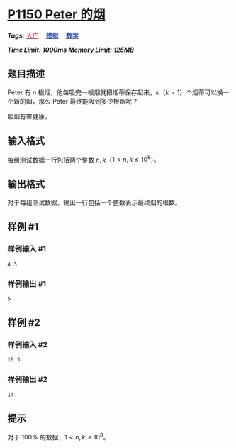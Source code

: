 # [P1150 Peter 的烟](https://www.luogu.com.cn/problem/P1150)

***Tags:*** **[<font color=FE4C61>入门</font>](../../../../难度/入门/index.md)$\quad$[<font color=2949B4>模拟</font>](../../../../算法/模拟/index.md)$\quad$[<font color=2949B4>数学</font>](../../../../算法/数学/index.md)**

***Time Limit: 1000ms***
***Memory Limit: 125MB***

## 题目描述

Peter 有 $n$ 根烟，他每吸完一根烟就把烟蒂保存起来，$k$（$k>1$）个烟蒂可以换一个新的烟，那么 Peter 最终能吸到多少根烟呢？

吸烟有害健康。

## 输入格式

每组测试数据一行包括两个整数 $n, k$（$1 < n, k \le 10^8$）。

## 输出格式

对于每组测试数据，输出一行包括一个整数表示最终烟的根数。

## 样例 #1

### 样例输入 #1

```txt
4 3
```

### 样例输出 #1

```txt
5
```

## 样例 #2

### 样例输入 #2

```txt
10 3
```

### 样例输出 #2

```txt
14
```

## 提示

对于 $100\%$ 的数据，$1<n, k \le 10^8$。
